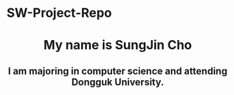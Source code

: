 # SW-Project-Repo

<h1 align="center"> My name is SungJin Cho</h1>

<h2 align="center"> I am majoring in computer science and attending Dongguk University. <h2>
